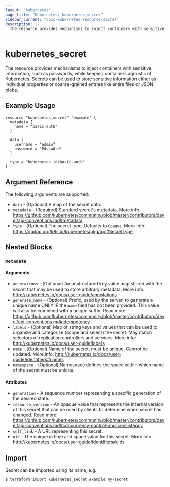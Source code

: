 ```yaml
---
layout: "kubernetes"
page_title: "Kubernetes: kubernetes_secret"
sidebar_current: "docs-kubernetes-resource-secret"
description: |-
  The resource provides mechanisms to inject containers with sensitive information while keeping containers agnostic of Kubernetes.
---
```


# kubernetes_secret

The resource provides mechanisms to inject containers with sensitive information, such as passwords, while keeping containers agnostic of Kubernetes.
Secrets can be used to store sensitive information either as individual properties or coarse-grained entries like entire files or JSON blobs.

## Example Usage

```
resource "kubernetes_secret" "example" {
  metadata {
    name = "basic-auth"
  }

  data {
    username = "admin"
    password = "P4ssw0rd"
  }

  type = "kubernetes.io/basic-auth"
}
```

## Argument Reference

The following arguments are supported:

* `data` - (Optional) A map of the secret data.
* `metadata` - (Required) Standard secret's metadata. More info: https://github.com/kubernetes/community/blob/master/contributors/devel/api-conventions.md#metadata
* `type` - (Optional) The secret type. Defaults to `Opaque`. More info: https://godoc.org/k8s.io/kubernetes/pkg/api#SecretType

## Nested Blocks

### `metadata`

#### Arguments

* `annotations` - (Optional) An unstructured key value map stored with the secret that may be used to store arbitrary metadata. More info: http://kubernetes.io/docs/user-guide/annotations
* `generate_name` - (Optional) Prefix, used by the server, to generate a unique name ONLY IF the `name` field has not been provided. This value will also be combined with a unique suffix. Read more: https://github.com/kubernetes/community/blob/master/contributors/devel/api-conventions.md#idempotency
* `labels` - (Optional) Map of string keys and values that can be used to organize and categorize (scope and select) the secret. May match selectors of replication controllers and services. More info: http://kubernetes.io/docs/user-guide/labels
* `name` - (Optional) Name of the secret, must be unique. Cannot be updated. More info: http://kubernetes.io/docs/user-guide/identifiers#names
* `namespace` - (Optional) Namespace defines the space within which name of the secret must be unique.

#### Attributes

* `generation` - A sequence number representing a specific generation of the desired state.
* `resource_version` - An opaque value that represents the internal version of this secret that can be used by clients to determine when secret has changed. Read more: https://github.com/kubernetes/community/blob/master/contributors/devel/api-conventions.md#concurrency-control-and-consistency
* `self_link` - A URL representing this secret.
* `uid` - The unique in time and space value for this secret. More info: http://kubernetes.io/docs/user-guide/identifiers#uids

## Import

Secret can be imported using its name, e.g.

```
$ terraform import kubernetes_secret.example my-secret
```
